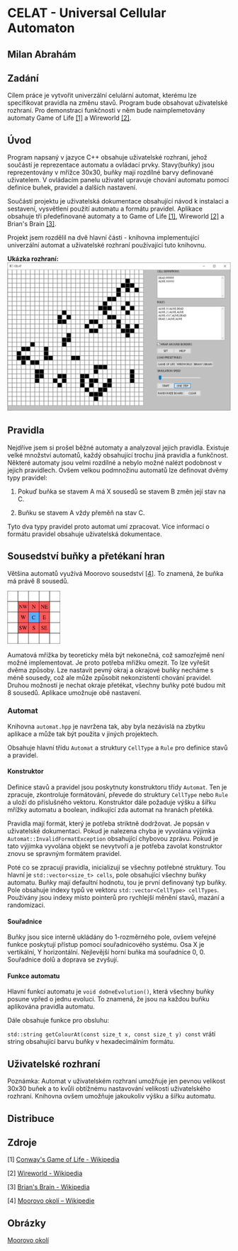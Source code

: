# CELAT - Universal Cellular Automaton

## Milan Abrahám

## Zadání

Cílem práce je vytvořit univerzální celulární automat, kterému lze specifikovat pravidla na změnu stavů. Program bude obsahovat uživatelské rozhraní. Pro demonstraci funkčnosti v něm bude naimplemetovány automaty Game of Life [[1]](#zdroje) a Wireworld [[2]](#zdroje).

## Úvod

Program napsaný v jazyce C++ obsahuje uživatelské rozhraní, jehož součástí je reprezentace automatu a ovládací prvky. Stavy(buňky) jsou reprezentovány v mřížce 30x30, buňky mají rozdílné barvy definované uživatelem. V ovládacím panelu uživatel upravuje chování automatu pomocí definice buňek, pravidel a dalších nastavení. 

Součástí projektu je uživatelská dokumentace obsahující návod k instalaci a sestavení, vysvětlení použití automatu a formátu pravidel. Aplikace obsahuje tři předefinované automaty a to Game of Life [[1]](#zdroje), Wireworld [[2]](#zdroje) a Brian's Brain [[3]](#zdroje).

Projekt jsem rozdělil na dvě hlavní části - knihovna implementující univerzální automat a uživatelské rozhraní používající tuto knihovnu.

**Ukázka rozhraní:**<img title="" src="images/celat.png" alt="" width="590">

## Pravidla

Nejdříve jsem si prošel běžné automaty a analyzoval jejich pravidla. Existuje velké množství automatů, každý obsahující trochu jiná pravidla a funkčnost. Některé automaty jsou velmi rozdílné a nebylo možné nalézt podobnost v jejich pravidlech. Ovšem velkou podmnožinu automatů lze definovat dvěmy typy pravidel:

1. Pokuď buňka se stavem A má X sousedů se stavem B změn její stav na C.

2. Buňku se stavem A vždy přeměň na stav C.

Tyto dva typy pravidel proto automat umí zpracovat. Více informací o formátu pravidel obsahuje uživatelská dokumentace.

## Sousedství buňky a přetékaní hran

Většina automatů využívá Moorovo sousedství [[4]](#zdroje). To znamená, že buňka má právě 8 sousedů.

<img title="Moorovo sousedství" src="images/moore.png" alt="Moorovo sousedství" width="119">

Aumatová mřížka by teoreticky měla být nekonečná, což samozřejmě není možné implementovat. Je proto potřeba mřížku omezit. To lze vyřešit dvěma způsoby. Lze nastavit pevný okraj a okrajové buňky necháme s méně sousedy, což ale může způsobit nekonzistentí chování pravidel. Druhou možností je nechat okraje přetékat, všechny buňky poté budou mít 8 sousedů. Aplikace umožnuje obě nastavení.

### Automat

Knihovna `automat.hpp` je navržena tak, aby byla nezávislá na zbytku aplikace a může tak být použita v jiných projektech.

Obsahuje hlavní třídu `Automat` a struktury `CellType` a `Rule` pro definice stavů a pravidel.

#### Konstruktor

Definice stavů a pravidel jsou poskytnuty konstruktoru třídy `Automat`. Ten je zpracuje, zkontroluje formátování, převede do struktury `CellType` nebo `Rule` a uloží do příslušného vektoru. Konstruktor dále požaduje výšku a šířku mřížky automatu a boolean, indikující zda automat na hranách přetéká.

Pravidla mají formát, který je potřeba striktně dodržovat. Je popsán v uživatelské dokumentaci. Pokud je nalezena chyba je vyvolána výjimka ``Automat::InvalidFormatException`` obsahující chybovou zprávu. Pokud je tato výjimka vyvolána objekt se nevytvoří a je potřeba zavolat konstruktor znovu se spravným formátem pravidel. 

Poté co se zpracují pravidla, inicializují se všechny potřebné struktury. Tou hlavní je `std::vector<size_t> cells`, pole obsahující všechny buňky automatu. Buňky mají defaultní hodnotu, tou je první definovaný typ buňky. Pole obsahuje indexy typů ve vektoru `std::vector<CellType> cellTypes`. Používány jsou indexy místo pointerů pro rychlejší měnění stavů, mazání a randomizaci.

#### Souřadnice

Buňky jsou sice interně ukládány do 1-rozměrného pole, ovšem veřejné funkce poskytují přístup pomocí souřadnicového systému. Osa X je vertikální, Y horizontální. Nejlevější horní buňka má souřadnice 0, 0. Souřadnice dolů a doprava se zvyšují.  

#### Funkce automatu

Hlavní funkcí automatu je `void doOneEvolution()`, která všechny buňky posune vpřed o jednu evoluci. To znamená, že jsou na každou buňku aplikována pravidla automatu.

Dále obsahuje funkce pro obsluhu:

`std::string getColourAt(const size_t x, const size_t y) const` vrátí string obsahující barvu buňky v hexadecimálním formátu.

## Uživatelské rozhraní

Poznámka: Automat v uživatelském rozhraní umožňuje jen pevnou velikost 30x30 buňek a to kvůli obtížnému nastavování velikosti uživatelského rozhraní. Knihovna ovšem umožňuje jakoukoliv výšku a šířku automatu.

## Distribuce



## Zdroje

[1] [Conway's Game of Life - Wikipedia](https://en.wikipedia.org/wiki/Conway%27s_Game_of_Life)

[2] [Wireworld - Wikipedia](https://en.wikipedia.org/wiki/Wireworld)

[3] [Brian's Brain - Wikipedia](https://en.wikipedia.org/wiki/Brian%27s_Brain)

[4] [Moorovo okolí – Wikipedie](https://cs.wikipedia.org/wiki/Moorovo_okol%C3%AD)

## Obrázky

[Moorovo okolí](https://cs.wikipedia.org/wiki/Moorovo_okol%C3%AD#/media/Soubor:Moore_neighborhood_with_cardinal_directions.svg)


